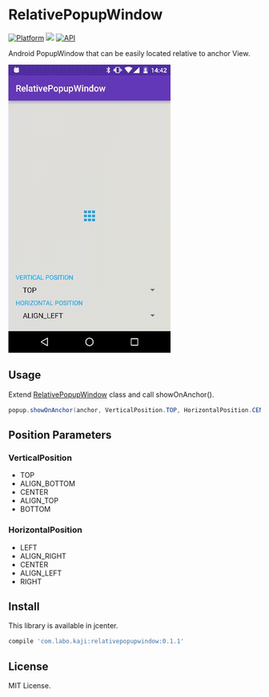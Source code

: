 # RelativePopupWindow

[![Platform](https://img.shields.io/badge/platform-android-green.svg)](http://developer.android.com/index.html)
<img src="https://img.shields.io/badge/license-MIT-green.svg?style=flat">
[![API](https://img.shields.io/badge/API-7%2B-yellow.svg?style=flat)](https://android-arsenal.com/api?level=7)

Android PopupWindow that can be easily located relative to anchor View.

![Art](art/art1.gif)

## Usage

Extend [RelativePopupWindow](relativepopupwindow/src/main/java/com/labo/kaji/relativepopupwindow/RelativePopupWindow.java) class and call showOnAnchor().

```java
popup.showOnAnchor(anchor, VerticalPosition.TOP, HorizontalPosition.CENTER);
```

## Position Parameters

### VerticalPosition

- TOP
- ALIGN_BOTTOM
- CENTER
- ALIGN_TOP
- BOTTOM

### HorizontalPosition

- LEFT
- ALIGN_RIGHT
- CENTER
- ALIGN_LEFT
- RIGHT

## Install

This library is available in jcenter.

```groovy
compile 'com.labo.kaji:relativepopupwindow:0.1.1'
```

## License

MIT License.

